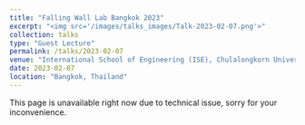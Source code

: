 ```yaml
---
title: "Falling Wall Lab Bangkok 2023"
excerpt: "<img src='/images/talks_images/Talk-2023-02-07.png'>"
collection: talks
type: "Guest Lecture"
permalink: /talks/2023-02-07
venue: "International School of Engineering (ISE), Chulalongkorn University"
date: 2023-02-07
location: "Bangkok, Thailand"
---
```

This page is unavailable right now due to technical issue, sorry for your inconvenience.